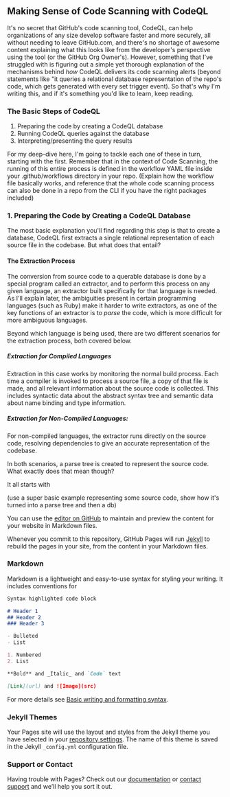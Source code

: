 ## Making Sense of Code Scanning with CodeQL

It's no secret that GitHub's code scanning tool, CodeQL, can help organizations of any size develop software faster and more securely, all without needing to leave GitHub.com, and there's no shortage of awesome content explaining what this looks like from the developer's perspective using the tool (or the GitHub Org Owner's). However, something that I've struggled with is figuring out a simple yet thorough explanation of the mechanisms behind _how_ CodeQL delivers its code scanning alerts (beyond statements like "it queries a relational database representation of the repo's code, which gets generated with every set trigger event). So that's why I'm writing this, and if it's something you'd like to learn, keep reading. 

### The Basic Steps of CodeQL
1. Preparing the code by creating a CodeQL database
2. Running CodeQL queries against the database
3. Interpreting/presenting the query results

For my deep-dive here, I'm going to tackle each one of these in turn, starting with the first. Remember that in the context of Code Scanning, the running of this entire process is defined in the workflow YAML file inside your .github/workflows directory in your repo. (Explain how the workflow file basically works, and reference that the whole code scanning process can also be done in a repo from the CLI if you have the right packages included)

### 1. Preparing the Code by Creating a CodeQL Database

The most basic explanation you'll find regarding this step is that to create a database, CodeQL first extracts a single relational representation of each source file in the codebase. But what does that entail?

#### The Extraction Process

The conversion from source code to a querable database is done by a special program called an extractor, and to perform this process on any given language, an extractor built specifically for that language is needed. As I'll explain later, the ambiguities present in certain programming languages (such as Ruby) make it harder to write extractors, as one of the key functions of an extractor is to _parse_ the code, which is more difficult for more ambiguous languages.

Beyond which language is being used, there are two different scenarios for the extraction process, both covered below.

##### Extraction for Compiled Languages

Extraction in this case works by monitoring the normal build process. Each time a compiler is invoked to process a source file, a copy of that file is made, and all relevant information about the source code is collected. This includes syntactic data about the abstract syntax tree and semantic data about name binding and type information.

##### Extraction for Non-Compiled Languages:

For non-compiled languages, the extractor runs directly on the source code, resolving dependencies to give an accurate representation of the codebase.

In both scenarios, a parse tree is created to represent the source code. What exactly does that mean though?

It all starts with 

(use a super basic example representing some source code, show how it's turned into a parse tree and then a db)




















You can use the [editor on GitHub](https://github.com/nomdal/understandingcodeql/edit/main/README.md) to maintain and preview the content for your website in Markdown files.

Whenever you commit to this repository, GitHub Pages will run [Jekyll](https://jekyllrb.com/) to rebuild the pages in your site, from the content in your Markdown files.

### Markdown

Markdown is a lightweight and easy-to-use syntax for styling your writing. It includes conventions for

```markdown
Syntax highlighted code block

# Header 1
## Header 2
### Header 3

- Bulleted
- List

1. Numbered
2. List

**Bold** and _Italic_ and `Code` text

[Link](url) and ![Image](src)
```

For more details see [Basic writing and formatting syntax](https://docs.github.com/en/github/writing-on-github/getting-started-with-writing-and-formatting-on-github/basic-writing-and-formatting-syntax).

### Jekyll Themes

Your Pages site will use the layout and styles from the Jekyll theme you have selected in your [repository settings](https://github.com/nomdal/understandingcodeql/settings/pages). The name of this theme is saved in the Jekyll `_config.yml` configuration file.

### Support or Contact

Having trouble with Pages? Check out our [documentation](https://docs.github.com/categories/github-pages-basics/) or [contact support](https://support.github.com/contact) and we’ll help you sort it out.
